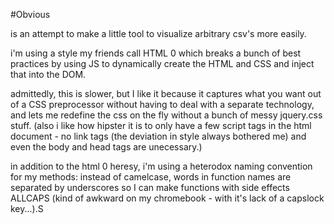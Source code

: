 #Obvious

is an attempt to make a little tool to visualize arbitrary csv's more easily.

i'm using a style my friends call HTML 0 which breaks a bunch of best practices by using JS to dynamically create the HTML and CSS and inject that into the DOM.

admittedly, this is slower, but I like it because it captures what you want out of a CSS preprocessor without having to deal with a separate technology, and lets me redefine the css on the fly without a bunch of messy jquery.css stuff. (also i like how hipster it is to only have a few script tags in the html document - no link tags (the deviation in style always bothered me) and even the body and head tags are unecessary.) 

in addition to the html 0 heresy, i'm using a heterodox naming convention for my methods: instead of camelcase, words in function names are separated by underscores so I can make functions with side effects ALLCAPS (kind of awkward on my chromebook - with it's lack of a capslock key...).S